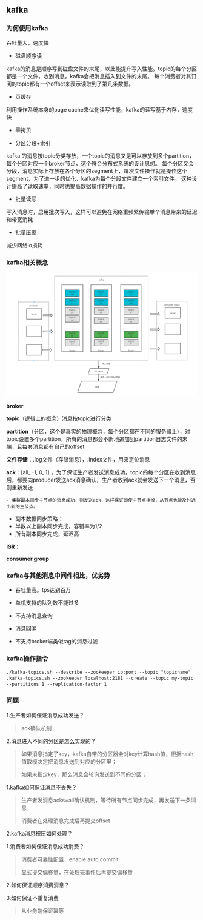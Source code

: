 ## kafka 


### 为何使用kafka 

吞吐量大，速度快

- 磁盘顺序读

kafka的消息是顺序写到磁盘文件的末尾，以此能提升写入性能。topic的每个分区都是一个文件，收到消息，kafka会把消息插入到文件的末尾。
每个消费者对其订阅的topic都有一个offset来表示读取到了第几条数据。

- 页缓存

利用操作系统本身的page cache来优化读写性能，kafka的读写基于内存，速度快

- 零拷贝

- 分区分段+索引

kafka 的消息按topic分类存放，一个topic的消息又是可以存放到多个partition，每个分区对应一个broker节点，这个符合分布式系统的设计思想。
每个分区又会分段，消息实际上存放在各个分区的segment上，每次文件操作就是操作这个segment，为了进一步的优化，kafka为每个分段文件建立一个索引文件。
这种设计提高了读取速率，同时也提高数据操作的并行度。

- 批量读写

写入消息时，启用批次写入，这样可以避免在网络重频繁传输单个消息带来的延迟和带宽消耗

- 批量压缩

减少网络io损耗

### kafka相关概念

![](../image/kafka1.png)

**broker**

**topic**（逻辑上的概念）消息按topic进行分类

**partition**（分区，这个是真实的物理概念，每个分区都在不同的服务器上），对topic设置多个partition，所有的消息都会不断地追加到partition日志文件的末端，且每套消息都有自己的offset

**文件存储**：.log文件（存储消息），.index文件，用来定位消息

**ack**：[all, -1, 0, 1] ，为了保证生产者发送消息成功，topic的每个分区在收到消息后，都要向producer发送ack消息确认，生产者收到ack就会发送下一个消息，否则重新发送

	- 集群副本同步主节点的消息成功，则发送ack，这样保证即使主节点挂掉，从节点也能及时选出新的主节点。
 - 副本数据同步策略：
  - 半数以上副本同步完成，容错率为1/2
  - 所有副本同步完成，延迟高

**ISR**：

**consumer group**

### kafka与其他消息中间件相比，优劣势

- 吞吐量高。tps达到百万

- 单机支持的队列数不能过多

- 不支持消息查询

- 消息回溯

- 不支持broker端类似tag的消息过滤

### kafka操作指令

```
./kafka-topics.sh --describe --zookeeper ip:port --topic "topicname"
.kafka-topics.sh --zookeeper localhost:2181 --create --topic my-topic --partitions 1 --replication-factor 1 
```

### 问题

1.生产者如何保证消息成功发送？

> ack确认机制

2.消息进入不同的分区是怎么实现的？

>如果消息指定了key，kafka自带的分区器会对key计算hash值，根据hash值取模决定把消息发送到对应的分区里；
>
>如果未指定key，那么消息会轮询发送到不同的分区；

1.kafka如何保证消息不丢失？

>生产者发消息acks=all确认机制，等待所有节点同步完成，再发送下一条消息
>
>消费者在处理消息完成后再提交offset

2.kafka消息积压如何处理？



1.消费者如何保证消息成功消费？

>消费者可靠性配置，enable.auto.commit
>
>显式提交偏移量，在处理完事件后再提交偏移量

2.如何保证顺序消费消息？

3.如何保证不重复消费

>从业务端保证幂等